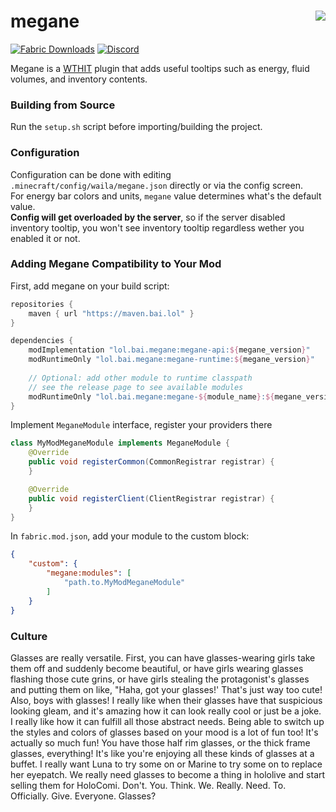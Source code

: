 # megane <img src="https://user-images.githubusercontent.com/21150434/122664496-ff7ed300-d1cb-11eb-871a-6671514f01ed.png" align="right"/>
[![Fabric Downloads](http://cf.way2muchnoise.eu/full_408118.svg?badge_style=for_the_badge)](https://www.curseforge.com/minecraft/mc-mods/megane)
[![Discord](https://img.shields.io/discord/711835441376264242?color=5865F2&logo=discord&logoColor=FFFFFF&style=for-the-badge)](https://bai.lol/discord)

Megane is a [WTHIT](https://www.curseforge.com/minecraft/mc-mods/wthit) plugin that adds useful tooltips such as energy, fluid volumes, and inventory contents.

### Building from Source
Run the `setup.sh` script before importing/building the project.

### Configuration
Configuration can be done with editing `.minecraft/config/waila/megane.json` directly or via the config screen.    
For energy bar colors and units, `megane` value determines what's the default value.    
**Config will get overloaded by the server**, so if the server disabled inventory tooltip, you won't see inventory tooltip regardless wether you
enabled it or not.

### Adding Megane Compatibility to Your Mod
First, add megane on your build script:
```gradle
repositories {
    maven { url "https://maven.bai.lol" }
}

dependencies {
    modImplementation "lol.bai.megane:megane-api:${megane_version}"
    modRuntimeOnly "lol.bai.megane:megane-runtime:${megane_version}"
    
    // Optional: add other module to runtime classpath
    // see the release page to see available modules
    modRuntimeOnly "lol.bai.megane:megane-${module_name}:${megane_version}"
}
```

Implement `MeganeModule` interface, register your providers there
```java
class MyModMeganeModule implements MeganeModule {
    @Override
    public void registerCommon(CommonRegistrar registrar) {
    }

    @Override
    public void registerClient(ClientRegistrar registrar) {
    }
}
```

In `fabric.mod.json`, add your module to the custom block:
```json
{
    "custom": {
        "megane:modules": [
            "path.to.MyModMeganeModule"
        ]
    }
}
```
### Culture

Glasses are really versatile. First, you can have glasses-wearing girls take them off and suddenly become beautiful, or have girls wearing glasses
flashing those cute grins, or have girls stealing the protagonist's glasses and putting them on like, "Haha, got your glasses!' That's just way too
cute! Also, boys with glasses! I really like when their glasses have that suspicious looking gleam, and it's amazing how it can look really cool or
just be a joke. I really like how it can fulfill all those abstract needs. Being able to switch up the styles and colors of glasses based on your mood
is a lot of fun too! It's actually so much fun! You have those half rim glasses, or the thick frame glasses, everything! It's like you're enjoying all
these kinds of glasses at a buffet. I really want Luna to try some on or Marine to try some on to replace her eyepatch. We really need glasses to
become a thing in hololive and start selling them for HoloComi. Don't. You. Think. We. Really. Need. To. Officially. Give. Everyone. Glasses?
